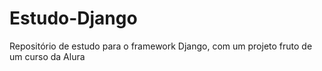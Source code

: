 # Estudo-Django
Repositório de estudo para o framework Django, com um projeto fruto de um curso da Alura
